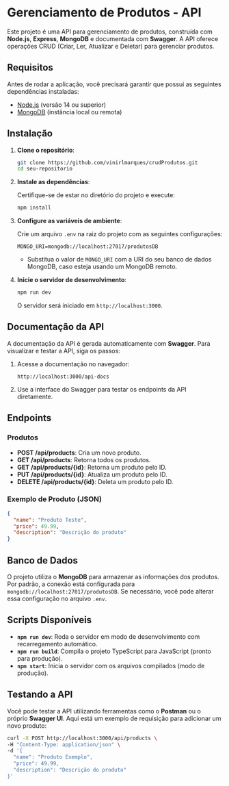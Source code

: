 
# Gerenciamento de Produtos - API

Este projeto é uma API para gerenciamento de produtos, construída com **Node.js**, **Express**, **MongoDB** e documentada com **Swagger**. A API oferece operações CRUD (Criar, Ler, Atualizar e Deletar) para gerenciar produtos.

## Requisitos

Antes de rodar a aplicação, você precisará garantir que possui as seguintes dependências instaladas:

- [Node.js](https://nodejs.org/) (versão 14 ou superior)
- [MongoDB](https://www.mongodb.com/) (instância local ou remota)

## Instalação

1. **Clone o repositório**:

   ```bash
   git clone https://github.com/vinirlmarques/crudProdutos.git
   cd seu-repositorio
   ```

2. **Instale as dependências**:

   Certifique-se de estar no diretório do projeto e execute:

   ```bash
   npm install
   ```

3. **Configure as variáveis de ambiente**:

   Crie um arquivo `.env` na raiz do projeto com as seguintes configurações:

   ```env
   MONGO_URI=mongodb://localhost:27017/produtosDB
   ```

   - Substitua o valor de `MONGO_URI` com a URI do seu banco de dados MongoDB, caso esteja usando um MongoDB remoto.

4. **Inicie o servidor de desenvolvimento**:

   ```bash
   npm run dev
   ```

   O servidor será iniciado em `http://localhost:3000`.

## Documentação da API

A documentação da API é gerada automaticamente com **Swagger**. Para visualizar e testar a API, siga os passos:

1. Acesse a documentação no navegador:

   ```
   http://localhost:3000/api-docs
   ```

2. Use a interface do Swagger para testar os endpoints da API diretamente.

## Endpoints

### Produtos

- **POST /api/products**: Cria um novo produto.
- **GET /api/products**: Retorna todos os produtos.
- **GET /api/products/{id}**: Retorna um produto pelo ID.
- **PUT /api/products/{id}**: Atualiza um produto pelo ID.
- **DELETE /api/products/{id}**: Deleta um produto pelo ID.

### Exemplo de Produto (JSON)

```json
{
  "name": "Produto Teste",
  "price": 49.99,
  "description": "Descrição do produto"
}
```

## Banco de Dados

O projeto utiliza o **MongoDB** para armazenar as informações dos produtos. Por padrão, a conexão está configurada para `mongodb://localhost:27017/produtosDB`. Se necessário, você pode alterar essa configuração no arquivo `.env`.

## Scripts Disponíveis

- **`npm run dev`**: Roda o servidor em modo de desenvolvimento com recarregamento automático.
- **`npm run build`**: Compila o projeto TypeScript para JavaScript (pronto para produção).
- **`npm start`**: Inicia o servidor com os arquivos compilados (modo de produção).

## Testando a API

Você pode testar a API utilizando ferramentas como o **Postman** ou o próprio **Swagger UI**. Aqui está um exemplo de requisição para adicionar um novo produto:

```bash
curl -X POST http://localhost:3000/api/products \
-H "Content-Type: application/json" \
-d '{
  "name": "Produto Exemplo",
  "price": 49.99,
  "description": "Descrição do produto"
}'
```
